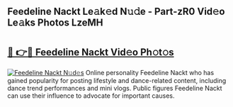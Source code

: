 ## Feedeline Nackt Le𝚊k𝚎d N𝚞𝚍e - Part-zR0 Vid𝚎o Le𝚊ks Photos LzeMH

# <h2><a href="http://fb9zk9.evod.top/?m=Feedeline+Nackt">🔗 👉🔴 Feedeline Nackt Vid𝚎o Ph𝚘t𝚘s</a></h2>

[![Feedeline Nackt N𝚞d𝚎s](https://i.imgur.com/8V9OHl7.gif)](http://fb9zk9.evod.top/?m=Feedeline+Nackt)
Online personality Feedeline Nackt who has gained popularity for posting lifestyle and dance-related content, including dance trend performances and mini vlogs. Public figures Feedeline Nackt can use their influence to advocate for important causes. 
